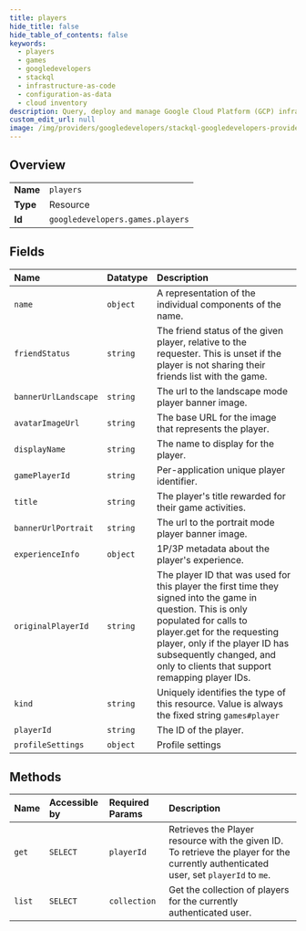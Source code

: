```yaml
---
title: players
hide_title: false
hide_table_of_contents: false
keywords:
  - players
  - games
  - googledevelopers    
  - stackql
  - infrastructure-as-code
  - configuration-as-data
  - cloud inventory
description: Query, deploy and manage Google Cloud Platform (GCP) infrastructure and resources using SQL
custom_edit_url: null
image: /img/providers/googledevelopers/stackql-googledevelopers-provider-featured-image.png
---
```

  
    

## Overview
<table><tbody>
<tr><td><b>Name</b></td><td><code>players</code></td></tr>
<tr><td><b>Type</b></td><td>Resource</td></tr>
<tr><td><b>Id</b></td><td><code>googledevelopers.games.players</code></td></tr>
</tbody></table>

## Fields
| Name | Datatype | Description |
|:-----|:---------|:------------|
| `name` | `object` | A representation of the individual components of the name. |
| `friendStatus` | `string` | The friend status of the given player, relative to the requester. This is unset if the player is not sharing their friends list with the game. |
| `bannerUrlLandscape` | `string` | The url to the landscape mode player banner image. |
| `avatarImageUrl` | `string` | The base URL for the image that represents the player. |
| `displayName` | `string` | The name to display for the player. |
| `gamePlayerId` | `string` | Per-application unique player identifier. |
| `title` | `string` | The player's title rewarded for their game activities. |
| `bannerUrlPortrait` | `string` | The url to the portrait mode player banner image. |
| `experienceInfo` | `object` | 1P/3P metadata about the player's experience. |
| `originalPlayerId` | `string` | The player ID that was used for this player the first time they signed into the game in question. This is only populated for calls to player.get for the requesting player, only if the player ID has subsequently changed, and only to clients that support remapping player IDs. |
| `kind` | `string` | Uniquely identifies the type of this resource. Value is always the fixed string `games#player` |
| `playerId` | `string` | The ID of the player. |
| `profileSettings` | `object` | Profile settings |
## Methods
| Name | Accessible by | Required Params | Description |
|:-----|:--------------|:----------------|:------------|
| `get` | `SELECT` | `playerId` | Retrieves the Player resource with the given ID. To retrieve the player for the currently authenticated user, set `playerId` to `me`. |
| `list` | `SELECT` | `collection` | Get the collection of players for the currently authenticated user. |
